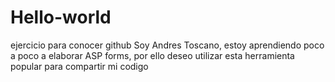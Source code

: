 # Hello-world
ejercicio para conocer github
Soy Andres Toscano, estoy aprendiendo poco a poco a elaborar ASP forms, por ello deseo utilizar esta herramienta popular para compartir mi codigo
